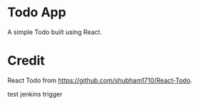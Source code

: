 # Todo App
A simple Todo built using React.

# Credit
React Todo from https://github.com/shubham1710/React-Todo.

test jenkins trigger
